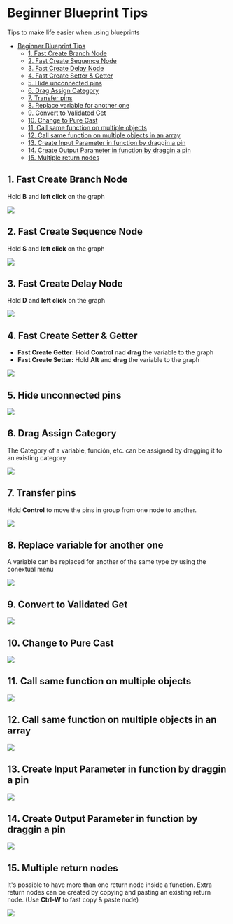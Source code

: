 # Beginner Blueprint Tips

Tips to make life easier when using blueprints

- [Beginner Blueprint Tips](#beginner-blueprint-tips)
  - [1. Fast Create Branch Node](#1-fast-create-branch-node)
  - [2. Fast Create Sequence Node](#2-fast-create-sequence-node)
  - [3. Fast Create Delay Node](#3-fast-create-delay-node)
  - [4. Fast Create Setter & Getter](#4-fast-create-setter--getter)
  - [5. Hide unconnected pins](#5-hide-unconnected-pins)
  - [6. Drag Assign Category](#6-drag-assign-category)
  - [7. Transfer pins](#7-transfer-pins)
  - [8. Replace variable for another one](#8-replace-variable-for-another-one)
  - [9. Convert to Validated Get](#9-convert-to-validated-get)
  - [10. Change to Pure Cast](#10-change-to-pure-cast)
  - [11. Call same function on multiple objects](#11-call-same-function-on-multiple-objects)
  - [12. Call same function on multiple objects in an array](#12-call-same-function-on-multiple-objects-in-an-array)
  - [13. Create Input Parameter in function by draggin a pin](#13-create-input-parameter-in-function-by-draggin-a-pin)
  - [14. Create Output Parameter in function by draggin a pin](#14-create-output-parameter-in-function-by-draggin-a-pin)
  - [15. Multiple return nodes](#15-multiple-return-nodes)

## 1. Fast Create Branch Node
    
Hold **B** and **left click** on the graph

![](beginner_blueprint_tips_images/img_1_hotkey_branch.gif)

## 2. Fast Create Sequence Node

Hold **S** and **left click** on the graph

![](beginner_blueprint_tips_images/img_2_hotkey_sequence.gif)

## 3. Fast Create Delay Node

Hold **D** and **left click** on the graph

![](beginner_blueprint_tips_images/img_3_hotkey_delay.gif)

## 4. Fast Create Setter & Getter

- **Fast Create Getter:** Hold **Control** nad **drag** the variable to the graph
- **Fast Create Setter:** Hold **Alt** and **drag** the variable to the graph

![](beginner_blueprint_tips_images/img_4_setter_getter.gif)

## 5. Hide unconnected pins

![](beginner_blueprint_tips_images/img_5_hide_unconnected_pins.gif)

## 6. Drag Assign Category

The Category of a variable, función, etc. can be assigned by dragging it to an existing category

![](beginner_blueprint_tips_images/img_6_category_drag.gif)

## 7. Transfer pins 

Hold **Control** to move the pins in group from one node to another.

![](beginner_blueprint_tips_images/img_7_transfer_pins.gif)

## 8. Replace variable for another one

A variable can be replaced for another of the same type by using the conextual menu

![](beginner_blueprint_tips_images/img_8_replace_var.gif)

## 9. Convert to Validated Get

![](beginner_blueprint_tips_images/img_9_convert_to_validated_get.gif)

## 10. Change to Pure Cast

![](beginner_blueprint_tips_images/img_10_change_cast_to_pure.gif)

## 11. Call same function on multiple objects

![](beginner_blueprint_tips_images/img_11_simple_multi_var_call.gif)

## 12. Call same function on multiple objects in an array

![](beginner_blueprint_tips_images/img_12_simpler_foreach.gif)

## 13. Create Input Parameter in function by draggin a pin

![](beginner_blueprint_tips_images/img_13_create_input_drag.gif)

## 14. Create Output Parameter in function by draggin a pin

![](beginner_blueprint_tips_images/img_14_create_output_drag.gif)

## 15. Multiple return nodes

It's possible to have more than one return node inside a function. Extra return nodes can be created by copying and pasting an existing return node. (Use **Ctrl-W** to fast copy & paste node)

![](beginner_blueprint_tips_images/img_15_multiple_return.gif)
